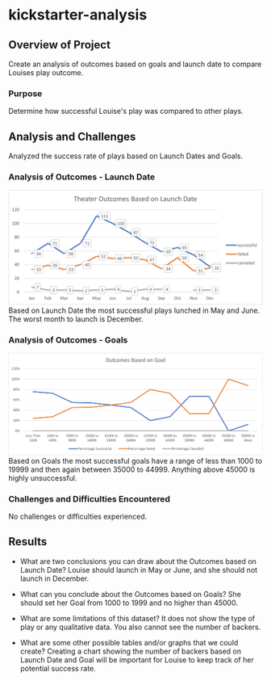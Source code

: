 # kickstarter-analysis
## Overview of Project
Create an analysis of outcomes based on goals and launch date to compare Louises play outcome.

### Purpose
Determine how successful Louise's play was compared to other plays.

## Analysis and Challenges
Analyzed the success rate of plays based on Launch Dates and Goals.

### Analysis of Outcomes - Launch Date
![Outcomes Based on Theater Launch Date Worksheet](resources/Theater_Outcomes_vs_Launch.png)
Based on Launch Date the most successful plays lunched in May and June. The worst month to launch is December.   

### Analysis of Outcomes - Goals
![Outcomes Based on Goals Worksheet](resources/Outcomes_vs_Goals.png)
Based on Goals the most successful goals have a range of less than 1000 to 19999 and then again between 35000 to 44999. Anything above 45000 is highly unsuccessful.

### Challenges and Difficulties Encountered
No challenges or difficulties experienced.

## Results

- What are two conclusions you can draw about the Outcomes based on Launch Date? 
Louise should launch in May or June, and she should not launch in December.

- What can you conclude about the Outcomes based on Goals?
She should set her Goal from 1000 to 1999 and no higher than 45000.

- What are some limitations of this dataset? 
It does not show the type of play or any qualitative data. You also cannot see the number of backers.

- What are some other possible tables and/or graphs that we could create?
Creating a chart showing the number of backers based on Launch Date and Goal will be important for Louise to keep track of her potential success rate.

